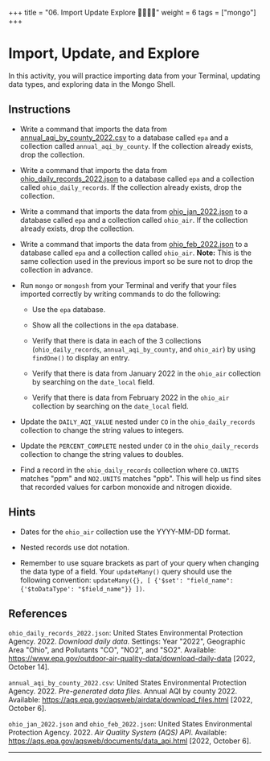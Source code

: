 +++
title = "06. Import Update Explore 👩‍🎓👨‍🎓"
weight = 6
tags = ["mongo"] 
+++

# Import, Update, and Explore

In this activity, you will practice importing data from your Terminal, updating data types, and exploring data in the Mongo Shell.

## Instructions

* Write a command that imports the data from [annual_aqi_by_county_2022.csv](Resources/annual_aqi_by_county_2022.csv) to a database called `epa` and a collection called `annual_aqi_by_county`. If the collection already exists, drop the collection.

* Write a command that imports the data from [ohio_daily_records_2022.json](Resources/ohio_daily_records_2022.json) to a database called `epa` and a collection called `ohio_daily_records`. If the collection already exists, drop the collection.

* Write a command that imports the data from [ohio_jan_2022.json](Resources/ohio_jan_2022.json) to a database called `epa` and a collection called `ohio_air`. If the collection already exists, drop the collection.

* Write a command that imports the data from [ohio_feb_2022.json](Resources/ohio_feb_2022.json) to a database called `epa` and a collection called `ohio_air`. **Note:** This is the same collection used in the previous import so be sure not to drop the collection in advance.

* Run `mongo` or `mongosh` from your Terminal and verify that your files imported correctly by writing commands to do the following:

  * Use the `epa` database.

  * Show all the collections in the `epa` database.

  * Verify that there is data in each of the 3 collections (`ohio_daily_records`, `annual_aqi_by_county`, and `ohio_air`) by using `findOne()` to display an entry.

  * Verify that there is data from January 2022 in the `ohio_air` collection by searching on the `date_local` field.

  * Verify that there is data from February 2022 in the `ohio_air` collection by searching on the `date_local` field.

* Update the `DAILY_AQI_VALUE` nested under `CO` in the `ohio_daily_records` collection to change the string values to integers.

* Update the `PERCENT_COMPLETE` nested under `CO` in the `ohio_daily_records` collection to change the string values to doubles.

* Find a record in the `ohio_daily_records` collection where `CO.UNITS` matches "ppm" and `NO2.UNITS` matches "ppb". This will help us find sites that recorded values for carbon monoxide and nitrogen dioxide.

## Hints

* Dates for the `ohio_air` collection use the YYYY-MM-DD format.

* Nested records use dot notation.

* Remember to use square brackets as part of your query when changing the data type of a field. Your `updateMany()` query should use the following convention: `updateMany({}, [ {'$set': "field_name": {'$toDataType': "$field_name"}} ])`.

## References

`ohio_daily_records_2022.json`: United States Environmental Protection Agency. 2022. *Download daily data*. Settings: Year "2022", Geographic Area "Ohio", and Pollutants "CO", "NO2", and "SO2". Available: https://www.epa.gov/outdoor-air-quality-data/download-daily-data [2022, October 14].

`annual_aqi_by_county_2022.csv`: United States Environmental Protection Agency. 2022. *Pre-generated data files*. Annual AQI by county 2022. Available: https://aqs.epa.gov/aqsweb/airdata/download_files.html [2022, October 6]. 

`ohio_jan_2022.json` and `ohio_feb_2022.json`: United States Environmental Protection Agency. 2022. *Air Quality System (AQS) API*. Available: https://aqs.epa.gov/aqsweb/documents/data_api.html [2022, October 6]. 

---